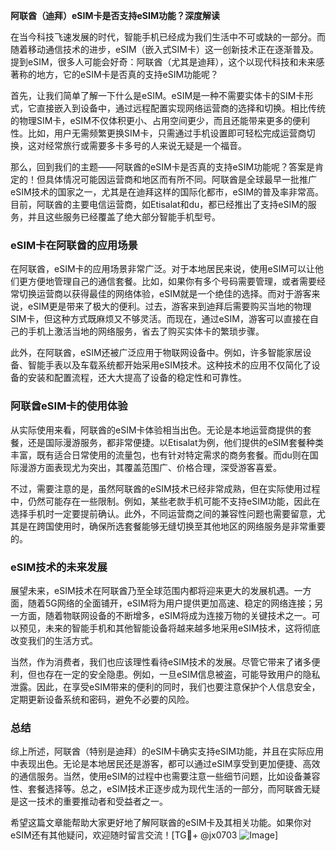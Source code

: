 **阿联酋（迪拜）eSIM卡是否支持eSIM功能？深度解读**

在当今科技飞速发展的时代，智能手机已经成为我们生活中不可或缺的一部分。而随着移动通信技术的进步，eSIM（嵌入式SIM卡）这一创新技术正在逐渐普及。提到eSIM，很多人可能会好奇：阿联酋（尤其是迪拜），这个以现代科技和未来感著称的地方，它的eSIM卡是否真的支持eSIM功能呢？

首先，让我们简单了解一下什么是eSIM。eSIM是一种不需要实体卡的SIM卡形式，它直接嵌入到设备中，通过远程配置实现网络运营商的选择和切换。相比传统的物理SIM卡，eSIM不仅体积更小、占用空间更少，而且还能带来更多的便利性。比如，用户无需频繁更换SIM卡，只需通过手机设置即可轻松完成运营商切换，这对经常旅行或需要多卡多号的人来说无疑是一个福音。

那么，回到我们的主题——阿联酋的eSIM卡是否真的支持eSIM功能呢？答案是肯定的！但具体情况可能因运营商和地区而有所不同。阿联酋是全球最早一批推广eSIM技术的国家之一，尤其是在迪拜这样的国际化都市，eSIM的普及率非常高。目前，阿联酋的主要电信运营商，如Etisalat和du，都已经推出了支持eSIM的服务，并且这些服务已经覆盖了绝大部分智能手机型号。

### eSIM卡在阿联酋的应用场景

在阿联酋，eSIM卡的应用场景非常广泛。对于本地居民来说，使用eSIM可以让他们更方便地管理自己的通信套餐。比如，如果你有多个号码需要管理，或者需要经常切换运营商以获得最佳的网络体验，eSIM就是一个绝佳的选择。而对于游客来说，eSIM更是带来了极大的便利。过去，游客来到迪拜后需要购买当地的物理SIM卡，但这种方式既麻烦又不够灵活。而现在，通过eSIM，游客可以直接在自己的手机上激活当地的网络服务，省去了购买实体卡的繁琐步骤。

此外，在阿联酋，eSIM还被广泛应用于物联网设备中。例如，许多智能家居设备、智能手表以及车载系统都开始采用eSIM技术。这种技术的应用不仅简化了设备的安装和配置流程，还大大提高了设备的稳定性和可靠性。

### 阿联酋eSIM卡的使用体验

从实际使用来看，阿联酋的eSIM卡体验相当出色。无论是本地运营商提供的套餐，还是国际漫游服务，都非常便捷。以Etisalat为例，他们提供的eSIM套餐种类丰富，既有适合日常使用的流量包，也有针对特定需求的商务套餐。而du则在国际漫游方面表现尤为突出，其覆盖范围广、价格合理，深受游客喜爱。

不过，需要注意的是，虽然阿联酋的eSIM技术已经非常成熟，但在实际使用过程中，仍然可能存在一些限制。例如，某些老款手机可能不支持eSIM功能，因此在选择手机时一定要提前确认。此外，不同运营商之间的兼容性问题也需要留意，尤其是在跨国使用时，确保所选套餐能够无缝切换至其他地区的网络服务是非常重要的。

### eSIM技术的未来发展

展望未来，eSIM技术在阿联酋乃至全球范围内都将迎来更大的发展机遇。一方面，随着5G网络的全面铺开，eSIM将为用户提供更加高速、稳定的网络连接；另一方面，随着物联网设备的不断增多，eSIM将成为连接万物的关键技术之一。可以预见，未来的智能手机和其他智能设备将越来越多地采用eSIM技术，这将彻底改变我们的生活方式。

当然，作为消费者，我们也应该理性看待eSIM技术的发展。尽管它带来了诸多便利，但也存在一定的安全隐患。例如，一旦eSIM信息被盗，可能导致用户的隐私泄露。因此，在享受eSIM带来的便利的同时，我们也要注意保护个人信息安全，定期更新设备系统和密码，避免不必要的风险。

### 总结

综上所述，阿联酋（特别是迪拜）的eSIM卡确实支持eSIM功能，并且在实际应用中表现出色。无论是本地居民还是游客，都可以通过eSIM享受到更加便捷、高效的通信服务。当然，使用eSIM的过程中也需要注意一些细节问题，比如设备兼容性、套餐选择等。总之，eSIM技术正逐步成为现代生活的一部分，而阿联酋无疑是这一技术的重要推动者和受益者之一。

希望这篇文章能帮助大家更好地了解阿联酋的eSIM卡及其相关功能。如果你对eSIM还有其他疑问，欢迎随时留言交流！[TG💪+ @jx0703 ![Image](https://github.com/user-attachments/assets/dbca1d08-cadb-493c-b0ec-ad6f7a83f270)]